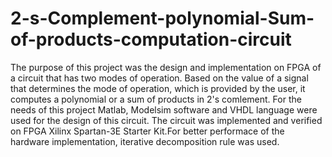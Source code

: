# 2-s-Complement-polynomial-Sum-of-products-computation-circuit
The purpose of this project was the design and implementation on FPGA of a circuit that has two modes of operation. Based on the value of a signal that determines the mode of operation, which is provided by the user, it computes a polynomial or a sum of products in 2's comlement. For the needs of this project Matlab, Modelsim software and VHDL language were used for the design of this circuit. The circuit was implemented and verified on FPGA Xilinx Spartan-3E Starter Kit.For better performace of the hardware implementation, iterative decomposition rule was used.
